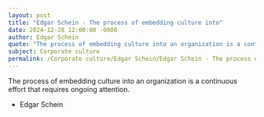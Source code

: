 ```yaml
---
layout: post
title: "Edgar Schein - The process of embedding culture into"
date: 2024-12-28 12:00:00 -0000
author: Edgar Schein
quote: "The process of embedding culture into an organization is a continuous effort that requires ongoing attention."
subject: Corporate culture
permalink: /Corporate culture/Edgar Schein/Edgar Schein - The process of embedding culture into
---
```


The process of embedding culture into an organization is a continuous effort that requires ongoing attention.

- Edgar Schein
